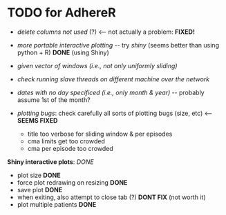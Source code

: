 # TODO for AdhereR

  - *delete columns not used* (?) <-- not actually a problem: **FIXED!**
  
  - *more portable interactive plotting* -- try *shiny* (seems better than using python + R)  **DONE** (using Shiny)
  
  - *given vector of windows (i.e., not only uniformly sliding)*
  
  - *check running slave threads on different machine over the network*
  
  - *dates with no day specificed (i.e., only month & year)* -- probably assume 1st of the month?
  
  - *plotting bugs*: check carefully all sorts of plotting bugs (size, etc)  <-- **SEEMS FIXED**
    + title too verbose for sliding window & per episodes
    + cma limits get too crowded
    + cma per episode too crowded
  
**Shiny interactive plots**:  *DONE*

  - plot size   **DONE**
  - force plot redrawing on resizing   **DONE**
  - save plot   **DONE**
  - when exiting, also attempt to close tab (?)   **DONT FIX** (not worth it)
  - plot multiple patients  **DONE**
  
  
  